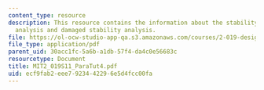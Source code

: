 ```yaml
---
content_type: resource
description: This resource contains the information about the stability, hydrostatic
  analysis and damaged stability analysis.
file: https://ol-ocw-studio-app-qa.s3.amazonaws.com/courses/2-019-design-of-ocean-systems-spring-2011/ecf9fab2eee7923442296e5d4fcc00fa_MIT2_019S11_ParaTut4.pdf
file_type: application/pdf
parent_uid: 30acc1fc-5a6b-a1db-57f4-da4c0e56683c
resourcetype: Document
title: MIT2_019S11_ParaTut4.pdf
uid: ecf9fab2-eee7-9234-4229-6e5d4fcc00fa
---
```

